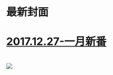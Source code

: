 # 最新封面

# [2017.12.27-一月新番](http://www.bilibili.com/blackboard/activity-xmas2017.html)

# ![](https://bilicover2017.github.io/2017.12.24.jpg)



